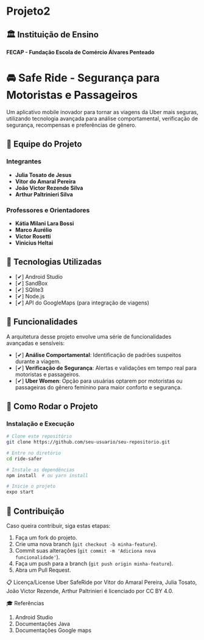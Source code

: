 # Projeto2
## 🏛️ Instituição de Ensino
**FECAP - Fundação Escola de Comércio Álvares Penteado**

# 🚘 Safe Ride - Segurança para Motoristas e Passageiros

Um aplicativo mobile inovador para tornar as viagens da Uber mais seguras, utilizando tecnologia avançada para análise comportamental, verificação de segurança, recompensas e preferências de gênero.

## 👥 Equipe do Projeto

### Integrantes
- **Julia Tosato de Jesus** 
- **Vitor do Amaral Pereira** 
- **João Victor Rezende Silva** 
- **Arthur Paltrinieri Silva**

### Professores e Orientadores
- **Kátia Milani Lara Bossi** 
- **Marco Aurélio** 
- **Victor Rosetti** 
- **Vinicius Heltai**

## 🚀 Tecnologias Utilizadas

- [✔] Android Studio
- [✔] SandBox
- [✔] SQlite3
- [✔] Node.js
- [✔] API do GoogleMaps (para integração de viagens)

## 📌 Funcionalidades

A arquitetura desse projeto envolve uma série de funcionalidades avançadas e sensíveis:

- [✔] **Análise Comportamental**: Identificação de padrões suspeitos durante a viagem.
- [✔] **Verificação de Segurança**: Alertas e validações em tempo real para motoristas e passageiros.
- [✔] **Uber Women**: Opção para usuárias optarem por motoristas ou passageiras do gênero feminino para maior conforto e segurança.

## 🎯 Como Rodar o Projeto


### Instalação e Execução

```bash
# Clone este repositório
git clone https://github.com/seu-usuario/seu-repositorio.git

# Entre no diretório
cd ride-safer

# Instale as dependências
npm install  # ou yarn install

# Inicie o projeto
expo start
```

## 📄 Contribuição

Caso queira contribuir, siga estas etapas:
1. Faça um fork do projeto.
2. Crie uma nova branch (`git checkout -b minha-feature`).
3. Commit suas alterações (`git commit -m 'Adiciona nova funcionalidade'`).
4. Faça um push para a branch (`git push origin minha-feature`).
5. Abra um Pull Request.

📋 Licença/License
Uber SafeRide por Vitor do Amaral Pereira, Julia Tosato, João Victor Rezende, Arthur Paltrinieri é licenciado por CC BY 4.0.

🎓 Referências
1. Android Studio
2. Documentações Java
3. Documentações Google maps


